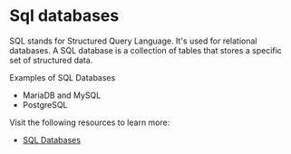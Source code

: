 # Sql databases

SQL stands for Structured Query Language. It's used for relational databases. A SQL database is a collection of tables that stores a specific set of structured data.

Examples of SQL Databases
* MariaDB and MySQL
* PostgreSQL

Visit the following resources to learn more:

- [SQL Databases](https://www.openlogic.com/blog/what-sql-database)